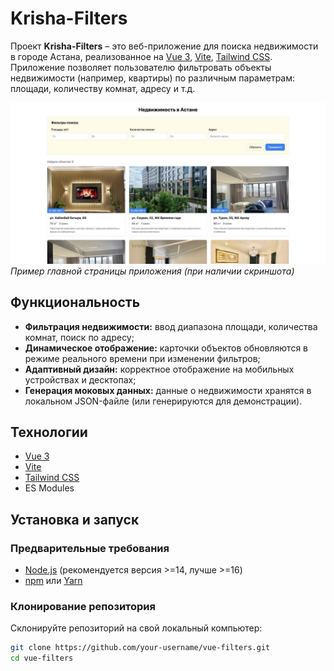 # Krisha-Filters

Проект **Krisha-Filters** – это веб-приложение для поиска недвижимости в городе Астана, реализованное на [Vue 3](https://vuejs.org/), [Vite](https://vitejs.dev/), [Tailwind CSS](https://tailwindcss.com/). Приложение позволяет пользователю фильтровать объекты недвижимости (например, квартиры) по различным параметрам: площади, количеству комнат, адресу и т.д.

![Screenshot Demo](./src/assets/screenshot.jpg)  
*Пример главной страницы приложения (при наличии скриншота)*

## Функциональность

- **Фильтрация недвижимости:** ввод диапазона площади, количества комнат, поиск по адресу;
- **Динамическое отображение:** карточки объектов обновляются в режиме реального времени при изменении фильтров;
- **Адаптивный дизайн:** корректное отображение на мобильных устройствах и десктопах;
- **Генерация моковых данных:** данные о недвижимости хранятся в локальном JSON-файле (или генерируются для демонстрации).

## Технологии

- [Vue 3](https://vuejs.org/)
- [Vite](https://vitejs.dev/)
- [Tailwind CSS](https://tailwindcss.com/)
- ES Modules

## Установка и запуск

### Предварительные требования

- [Node.js](https://nodejs.org/) (рекомендуется версия >=14, лучше >=16)
- [npm](https://www.npmjs.com/) или [Yarn](https://yarnpkg.com/)

### Клонирование репозитория

Склонируйте репозиторий на свой локальный компьютер:

```bash
git clone https://github.com/your-username/vue-filters.git
cd vue-filters
